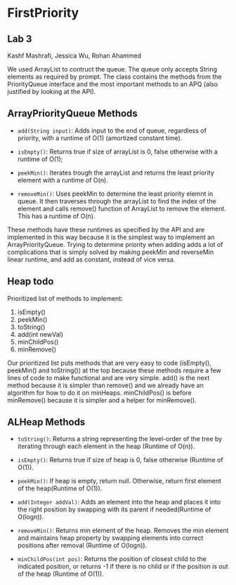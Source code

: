 # FirstPriority
## Lab 3
Kashf Mashrafi, Jessica Wu, Rohan Ahammed

We used ArrayList to contruct the queue. The queue only accepts String elements as required by prompt. The class contains the methods from the PriorityQueue interface and the most important methods to an APQ (also justified by looking at the API).

## ArrayPriorityQueue Methods

* ```add(String input)```:
Adds input to the end of queue, regardless of priority, with a runtime of O(1) (amortized constant time).

* ```isEmpty()```:
Returns true if size of arrayList is 0, false otherwise with a runtime of O(1);

* ```peekMin()```:
Iterates trough the arrayList and returns the least priority element with a runtime of O(n).

* ```removeMin()```:
Uses peekMin to determine the least priority elemnt in queue. It then traverses through the arrayList to find the index of the element and calls remove() function of ArrayList to remove the element. This has a runtime of O(n).

These methods have these runtimes as specified by the API and are implemented in this way because it is the simplest way to implement an ArrayPriorityQueue. Trying to determine priority when adding adds a lot of complications that is simply solved by making peekMin and reverseMin linear runtime, and add as constant, instead of vice versa.

## Heap todo
Prioritized list of methods to implement:
1) isEmpty()
2) peekMin()
3) toString()
4) add(int newVal)
5) minChildPos()
6) minRemove()

Our prioritized list puts methods that are very easy to code (isEmpty(), peekMin() and toString()) at the top because these methods require a few lines of code to make functional and are very simple. add() is the next method because it is simpler than remove() and we already have an algorithm for how to do it on minHeaps. minChildPos() is before minRemove() because it is simpler and a helper for minRemove(). 

## ALHeap Methods 

* ```toString()```: Returns a string representing the level-order of the tree by iterating through each element in the heap (Runtime of O(n)).

* ```isEmpty()```: Returns true if size of heap is 0, false otherwise (Runtime of O(1)).

* ```peekMin()```: If heap is empty, return null. Otherwise, return first element of the heap(Runtime of O(1)).

* ```add(Integer addVal)```: Adds an element into the heap and places it into the right position by swapping with its parent if needed(Runtime of O(logn)).

* ```removeMin()```: Returns min element of the heap. Removes the min element and maintains heap property by swapping elements into correct positions after removal (Runtime of O(logn)).

* ```minChildPos(int pos)```: Returns the position of closest child to the indicated position, or returns -1 if there is no child or if the position is out of the heap (Runtime of O(1)).

